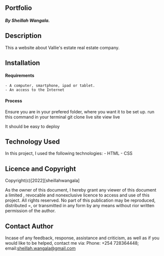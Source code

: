 ## Portfolio
##### By Sheillah Wangala.



## Description
This a website about Vallie's estate real estate company.

## Installation 
#### Requirements
    - A computer, smartphone, ipad or tablet.
    - An access to the Internet
#### Process
Ensure you are in your prefered folder, where you want it to be set up. run this command in your terminal git clone live site view live

It should be easy to deploy

## Technology Used
In this project, I used the following technologies:
    - HTML 
    - CSS
## Licence and Copyright
Copyright(c)[2022][sheillahwangala]

As the owner of this document, I hereby grant any viewer of this document a limited , revocable and nonexclusive licence to access and use of this project. 
All rights reserved. No part of this publication may be reproduced, distributed =, or transmitted in any form by any means without rior written permission of the author.

## Contact Author
Incase of any feedback, response, assistance and criticism, as well as if you would like to be helped, contact me via: 
Phone: +254 728364448; email:sheillah.wangala@gmail.com